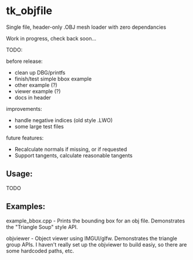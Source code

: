 # tk_objfile
Single file, header-only .OBJ mesh loader with zero dependancies

Work in progress, check back soon...

TODO:

before release:
- clean up DBG/printfs
- finish/test simple bbox example
- other example (?)
- viewer example (?)
- docs in header

improvements:
- handle negative indices (old style .LWO) 
- some large test files

future features:
- Recalculate normals if missing, or if requested
- Support tangents, calculate reasonable tangents

Usage:
---
TODO

Examples:
---

example_bbox.cpp - Prints the bounding box for an obj file. Demonstrates the
"Triangle Soup" style API.

objviewer - Object viewer using IMGUI/glfw. Demonstrates the triangle group APIs.
I haven't really set up the objviewer to build easiy, so there are some hardcoded
paths, etc.
